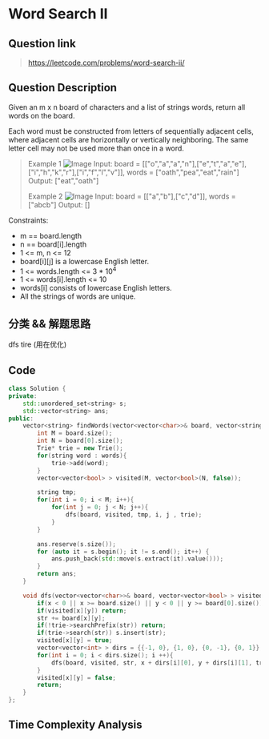 # Word Search II

## Question link
> https://leetcode.com/problems/word-search-ii/

## Question Description
Given an m x n board of characters and a list of strings words, return all words on the board.

Each word must be constructed from letters of sequentially adjacent cells, where adjacent cells are horizontally or vertically neighboring. The same letter cell may not be used more than once in a word.

> Example 1
>![Image](https://assets.leetcode.com/uploads/2020/11/07/search1.jpg)
> Input: board = [["o","a","a","n"],["e","t","a","e"],["i","h","k","r"],["i","f","l","v"]], words = ["oath","pea","eat","rain"]
> Output: ["eat","oath"]
>
> Example 2
>![Image](https://assets.leetcode.com/uploads/2020/11/07/search2.jpg)
> Input: board = [["a","b"],["c","d"]], words = ["abcb"]
> Output: []

Constraints:
- m == board.length
- n == board[i].length
- 1 <= m, n <= 12
- board[i][j] is a lowercase English letter.
- 1 <= words.length <= 3 * 10<sup>4</sup>
- 1 <= words[i].length <= 10
- words[i] consists of lowercase English letters.
- All the strings of words are unique.

## 分类 && 解题思路
dfs
tire (用在优化)

## Code
```c++
class Solution {
private:
    std::unordered_set<string> s;
    std::vector<string> ans;
public:
    vector<string> findWords(vector<vector<char>>& board, vector<string>& words) {
        int M = board.size();
        int N = board[0].size();
        Trie* trie = new Trie();
        for(string word : words){
            trie->add(word);
        }
        vector<vector<bool> > visited(M, vector<bool>(N, false));

        string tmp;
        for(int i = 0; i < M; i++){
            for(int j = 0; j < N; j++){
                dfs(board, visited, tmp, i, j , trie);
            }
        }

        ans.reserve(s.size());
        for (auto it = s.begin(); it != s.end(); it++) {
            ans.push_back(std::move(s.extract(it).value()));
        }
        return ans;
    }

    void dfs(vector<vector<char>>& board, vector<vector<bool> > visited, string str, int x, int y, Trie* trie){
        if(x < 0 || x >= board.size() || y < 0 || y >= board[0].size()) return;
        if(visited[x][y]) return;
        str += board[x][y];
        if(!trie->searchPrefix(str)) return;
        if(trie->search(str)) s.insert(str);
        visited[x][y] = true;
        vector<vector<int> > dirs = {{-1, 0}, {1, 0}, {0, -1}, {0, 1}};
        for(int i = 0; i < dirs.size(); i ++){
            dfs(board, visited, str, x + dirs[i][0], y + dirs[i][1], trie);
        }
        visited[x][y] = false;
        return;
    }
};
```

## Time Complexity Analysis